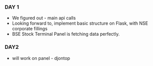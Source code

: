 ### DAY 1
-  We figured out - main api calls
-  Looking forward to, implement basic structure on Flask, with NSE corporate fillings
-  BSE Stock Terminal Panel is fetching data perfectly.


### DAY2

- will work on panel - djontop



